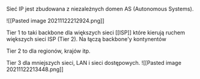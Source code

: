Sieć IP jest zbudowana z niezależnych domen AS (Autonomous Systems).

![[Pasted image 20211122212924.png]]

Tier 1 to taki backbone dla większych sieci [[ISP]] które kierują ruchem większych sieci ISP (Tier 2). Na łączą backbone'y kontynentów

Tier 2 to dla regionów, krajów itp.

Tier 3 dla mniejszych sieci, LAN i sieci dostępowych.
![[Pasted image 20211122213448.png]]